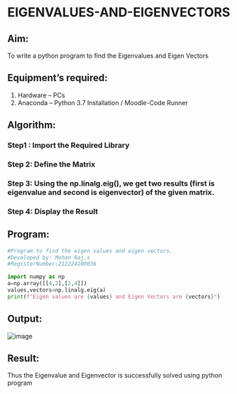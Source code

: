 # EIGENVALUES-AND-EIGENVECTORS
## Aim:
To write a python program to find the Eigenvalues and Eigen Vectors
## Equipment’s required:
1. 	Hardware – PCs
2. 	Anaconda – Python 3.7 Installation / Moodle-Code Runner
## Algorithm:
### Step1 : Import the Required Library
### Step 2: Define the Matrix
### Step 3: Using the np.linalg.eig(),  we get two results (first is eigenvalue and second is eigenvector) of the given matrix.
### Step 4: Display the Result

## Program:
```python
#Program to find the eigen values and eigen vectors.
#Developed by: Mohan Raj.s
#RegisterNumber:212224100036

import numpy as np
a=np.array([[4,2],[2,4]])
values,vectors=np.linalg.eig(a)
print(f"Eigen values are {values} and Eigen Vectors are {vectors}")
```
## Output:
![image](https://github.com/user-attachments/assets/9eeea740-2210-49cf-95fb-1ee32dd4b504)

## Result:
Thus the Eigenvalue and Eigenvector is successfully solved using python program
